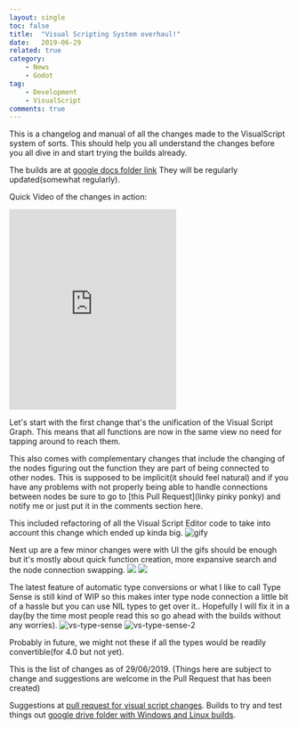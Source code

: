 ```yaml
---
layout: single
toc: false
title:  "Visual Scripting System overhaul!"
date:   2019-06-29 
related: true
category: 
    - News
    - Godot
tag:
    - Development
    - VisualScript
comments: true
---
```


This is a changelog and manual of all the changes made to the VisualScript system of sorts. This should help you all understand the changes before you all dive in and start trying the builds already.

The builds are at [google docs folder link](https://drive.google.com/drive/folders/1jZxsxn7dwdsrYXBollUFuHgE6wiWtW3T?usp=sharing)
They will be regularly updated(somewhat regularly).

Quick Video of the changes in action: 

<iframe height="360" src="https://drive.google.com/file/d/1V1o5sHzvDDs1i8dgtRYwerx2juUFxsk7/preview" frameborder="0" allowfullscreen></iframe>

Let's start with the first change that's the unification of the Visual Script Graph.
This means that all functions are now in the same view no need for tapping around to reach them.

This also comes with complementary changes that include the changing of the nodes figuring out the function they are part of being connected to other nodes. This is supposed to be implicit(it should feel natural) and if you have any problems with not properly being able to handle connections between nodes be sure to go to [this Pull Request](linky pinky ponky) and notify me or just put it in the comments section here.

This included refactoring of all the Visual Script Editor code to take into account this change which ended up kinda big.
![gify](https://user-images.githubusercontent.com/19930870/59534439-f1768780-8f0b-11e9-9030-1adebc6541e6.gif)

Next up are a few minor changes were with UI the gifs should be enough but it's mostly about quick function creation, more expansive search and the node connection swapping.
![](https://user-images.githubusercontent.com/19930870/59723009-d7f27a00-9242-11e9-92b8-36409c35e0b9.gif)
![](https://user-images.githubusercontent.com/19930870/59982236-a60b5a00-962c-11e9-9091-571e156fed6b.gif)

The latest feature of automatic type conversions or what I like to call Type Sense is still kind of WIP so this makes inter type node connection a little bit of a hassle but you can use NIL types to get over it.. Hopefully I will fix it in a day(by the time most people read this so go ahead with the builds without any worries).
![vs-type-sense](https://user-images.githubusercontent.com/19930870/60389045-528b8700-9ad8-11e9-9695-d52f21f04099.gif)
![vs-type-sense-2](https://user-images.githubusercontent.com/19930870/60389047-5c14ef00-9ad8-11e9-8a6f-bb2b7d406317.gif)

Probably in future, we might not these if all the types would be readily convertible(for 4.0 but not yet).

This is the list of changes as of 29/06/2019. (Things here are subject to change and suggestions are welcome in the Pull Request that has been created)

Suggestions at [pull request for visual script changes](https://github.com/godotengine/godot/pull/29681).
Builds to try and test things out [google drive folder with Windows and Linux builds](https://drive.google.com/drive/folders/1jZxsxn7dwdsrYXBollUFuHgE6wiWtW3T?usp=sharing).
